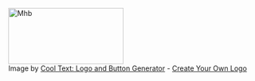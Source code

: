 <a href="https://cooltext.com"><img src="https://images.cooltext.com/5662455.gif" width="231" height="113" alt="Mhb" /></a>
<br />Image by <a href="https://cooltext.com">Cool Text: Logo and Button Generator</a> - <a href="https://cooltext.com/Edit-Logo?LogoID=4384621459">Create Your Own Logo</a>
